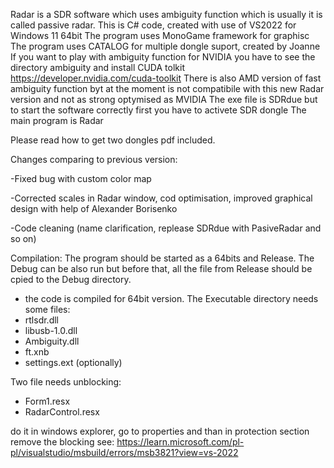 Radar is a SDR software which uses ambiguity function which is usually it is called passive radar. This is C# code, created with use of VS2022 for Windows 11 64bit The program uses MonoGame framework for graphisc The program uses CATALOG for multiple dongle suport, created by Joanne If you want to play with ambiguity function for NVIDIA you have to see the directory ambiguity and install CUDA tolkit https://developer.nvidia.com/cuda-toolkit There is also AMD version of fast ambiguity function byt at the moment is not compatibile with this new Radar version and not as strong optymised as MVIDIA The exe file is SDRdue but to start the software correctly first you have to activete SDR dongle The main program is Radar

Please read how to get two dongles pdf included.

Changes comparing to previous version:

-Fixed bug with custom color map

-Corrected scales in Radar window, cod optimisation, improved graphical design with help of Alexander Borisenko 

-Code cleaning (name clarification, replease SDRdue with PasiveRadar and so on)


Compilation:
The program should be started as a 64bits and Release. The Debug can be also run but before that, all the file from Release should be cpied to the Debug directory.


- the code is compiled for 64bit version. The Executable directory needs some files:
- rtlsdr.dll
- libusb-1.0.dll
- Ambiguity.dll
- ft.xnb
- settings.ext (optionally) 

Two file needs unblocking:
- Form1.resx
- RadarControl.resx

do it in windows explorer, go to properties and than in protection section remove the blocking
see: https://learn.microsoft.com/pl-pl/visualstudio/msbuild/errors/msb3821?view=vs-2022
